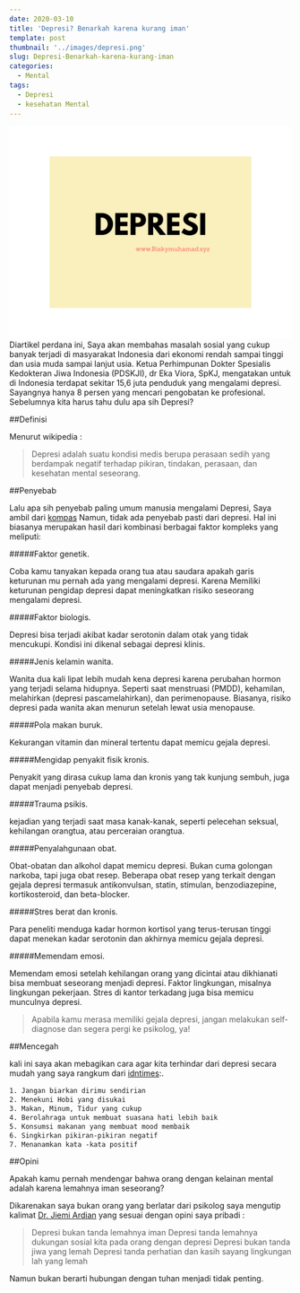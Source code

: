 ```yaml
---
date: 2020-03-10
title: 'Depresi? Benarkah karena kurang iman'
template: post
thumbnail: '../images/depresi.png'
slug: Depresi-Benarkah-karena-kurang-iman
categories:
  - Mental
tags:
  - Depresi
  - kesehatan Mental
---
```

![](../images/depresi.png)
Diartikel perdana ini, Saya akan membahas masalah sosial yang cukup banyak terjadi di masyarakat Indonesia dari ekonomi rendah sampai tinggi dan usia muda sampai lanjut usia. Ketua Perhimpunan Dokter Spesialis Kedokteran Jiwa Indonesia (PDSKJI), dr Eka Viora, SpKJ, mengatakan untuk di Indonesia terdapat sekitar 15,6 juta penduduk yang mengalami depresi. Sayangnya hanya 8 persen yang mencari pengobatan ke profesional. Sebelumnya kita harus tahu dulu apa sih Depresi?

##Definisi

Menurut wikipedia :

> Depresi adalah suatu kondisi medis berupa perasaan sedih yang berdampak negatif terhadap pikiran, tindakan, perasaan, dan kesehatan mental seseorang.

##Penyebab

Lalu apa sih penyebab paling umum manusia mengalami Depresi, Saya ambil dari [kompas](https://lifestyle.kompas.com/read/2018/08/24/224147520/10-penyebab-depresi-yang-paling-umum)
Namun, tidak ada penyebab pasti dari depresi. Hal ini biasanya merupakan hasil dari kombinasi berbagai faktor kompleks yang meliputi: 

#####Faktor genetik. 

Coba kamu tanyakan kepada orang tua atau saudara apakah garis keturunan mu pernah ada yang mengalami depresi. Karena Memiliki keturunan pengidap depresi dapat meningkatkan risiko seseorang mengalami depresi. 

#####Faktor biologis. 

Depresi bisa terjadi akibat kadar serotonin dalam otak yang tidak mencukupi. Kondisi ini dikenal sebagai depresi klinis.
 
#####Jenis kelamin wanita. 

Wanita dua kali lipat lebih mudah kena depresi karena perubahan hormon yang terjadi selama hidupnya. Seperti saat menstruasi (PMDD), kehamilan, melahirkan (depresi pascamelahirkan), dan perimenopause. Biasanya, risiko depresi pada wanita akan menurun setelah lewat usia menopause. 

#####Pola makan buruk. 

Kekurangan vitamin dan mineral tertentu dapat memicu gejala depresi. 

#####Mengidap penyakit fisik kronis.

Penyakit yang dirasa cukup lama dan kronis yang tak kunjung sembuh, juga dapat menjadi penyebab depresi.

#####Trauma psikis.

kejadian yang terjadi saat masa kanak-kanak, seperti pelecehan seksual, kehilangan orangtua, atau perceraian orangtua. 

#####Penyalahgunaan obat. 

Obat-obatan dan alkohol dapat memicu depresi. Bukan cuma golongan narkoba, tapi juga obat resep. Beberapa obat resep yang terkait dengan gejala depresi termasuk antikonvulsan, statin, stimulan, benzodiazepine, kortikosteroid, dan beta-blocker. 

#####Stres berat dan kronis. 

Para peneliti menduga kadar hormon kortisol yang terus-terusan tinggi dapat menekan kadar serotonin dan akhirnya memicu gejala depresi. 

#####Memendam emosi. 

Memendam emosi setelah kehilangan orang yang dicintai atau dikhianati bisa membuat seseorang menjadi depresi. Faktor lingkungan, misalnya lingkungan pekerjaan. Stres di kantor terkadang juga bisa memicu munculnya depresi.

>Apabila kamu merasa memiliki gejala depresi, jangan melakukan self-diagnose dan segera pergi ke psikolog, ya!

##Mencegah

kali ini saya akan mebagikan cara agar kita terhindar dari depresi secara mudah yang saya rangkum dari [idntimes](www.idntimes.com):.


```terminal
1. Jangan biarkan dirimu sendirian
2. Menekuni Hobi yang disukai
3. Makan, Minum, Tidur yang cukup
4. Berolahraga untuk membuat suasana hati lebih baik
5. Konsumsi makanan yang membuat mood membaik
6. Singkirkan pikiran-pikiran negatif
7. Menanamkan kata -kata positif
```

##Opini

Apakah kamu pernah mendengar bahwa orang dengan kelainan mental adalah karena lemahnya iman seseorang?

Dikarenakan saya bukan orang yang berlatar dari psikolog saya mengutip kalimat [Dr. Jiemi Ardian](https://twitter.com/jiemiardian/status/984432486775013376?s=20) yang sesuai dengan opini saya pribadi :
>Depresi bukan tanda lemahnya iman
Depresi tanda lemahnya dukungan sosial kita pada orang dengan depresi
Depresi bukan tanda jiwa yang lemah
Depresi tanda perhatian dan kasih sayang lingkungan lah yang lemah

Namun bukan berarti hubungan dengan tuhan menjadi tidak penting.
